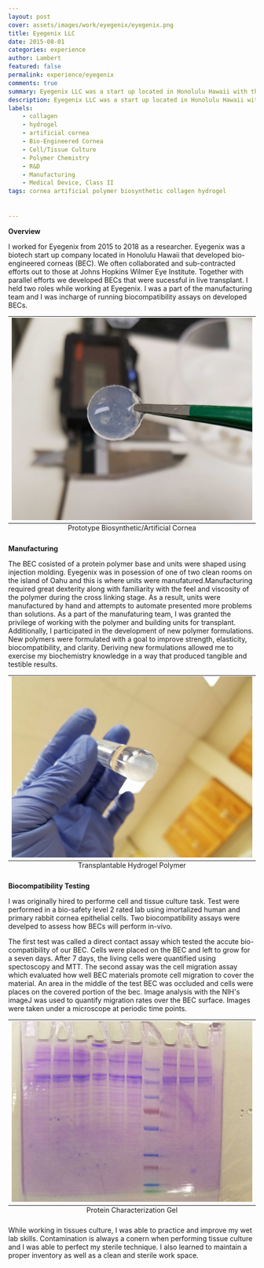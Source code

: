 ```yaml
---
layout: post
cover: assets/images/work/eyegenix/eyegenix.png
title: Eyegenix LLC
date: 2015-08-01
categories: experience
author: Lambert
featured: false
permalink: experience/eyegenix
comments: true
summary: Eyegenix LLC was a start up located in Honolulu Hawaii with the mission to cure corneal blindness. The cornea is the most transplanted organ worldwide and at Eyegenix we developed a bio-synthetic transplantable cornea.  Our class II medical device's advantage over donor corneas in that host versus graft interactions were non-issue.  
description: Eyegenix LLC was a start up located in Honolulu Hawaii with the mission to cure corneal blindness. The cornea is the most transplanted organ worldwide and at Eyegenix we developed a bio-synthetic transplantable cornea.  Our class II medical device's advantage over donor corneas in that host versus graft interactions were non-issue.  
labels:
    - collagen
    - hydrogel
    - artificial cornea
    - Bio-Engineered Cornea
    - Cell/Tissue Culture 
    - Polymer Chemistry
    - R&D
    - Manufacturing
    - Medical Device, Class II
tags: cornea artificial polymer biosynthetic collagen hydrogel


---
```


**Overview**

I worked for Eyegenix from 2015 to 2018 as a researcher.  Eyegenix was a biotech
start up company located in Honolulu Hawaii that developed bio-engineered
corneas (BEC).  We often collaborated and sub-contracted efforts out to those at
Johns Hopkins  Wilmer Eye Institute.  Together with parallel efforts we
developed BECs that were sucessful in live transplant.  I held two roles while
working at Eyegenix.  I was a part of the manufacturing team and I was incharge
of running biocompatibility assays on developed BECs.

<table class="ui fluid large floated left image">
<caption align="bottom">Prototype Biosynthetic/Artificial Cornea
</caption>
<tr><td><img src="/assets/images/work/eyegenix/lenticle_tweezer1.jpg" alt="Prototype Biosynthetic Artificial Cornea"/></td></tr>
</table>

**Manufacturing**

The BEC cosisted of a protein polymer base and units were shaped using injection
molding.  Eyegenix was in posession of one of two clean rooms on the island of
Oahu and this is where units were manufatured.Manufacturing required great
dexterity along with familiarity with the feel and viscosity of the polymer
during the cross linking stage.  As a result, units were manufactured by hand
and attempts to automate presented more problems than solutions. As a part of
the manufaturing team, I was granted the privilege of working with the polymer
and building units for transplant. Additionally, I participated in the
development of new polymer formulations.  New polymers were formulated with a
goal to improve strength, elasticity, biocompatibility, and clarity.  Deriving
new formulations allowed me to exercise my biochemistry knowledge in a way that
produced tangible and testible results.

<table class="ui fluid large floated left image">
<caption align="bottom">Transplantable Hydrogel Polymer
</caption>
<tr><td><img src="/assets/images/work/eyegenix/lenticle_testtube1.jpg" alt="Transplant hydrogel polymer"/></td></tr>
</table>

**Biocompatibility Testing** 

I was originally hired to performe cell and tissue culture task.  Test were
performed in a bio-safety level 2 rated lab using imortalized human and primary
rabbit cornea epithelial cells. Two biocompatibility assays were develped to
assess how BECs will perform in-vivo.  

The first test was called a direct contact assay which tested the accute
bio-compatibility of our BEC.  Cells were placed on the BEC and left to grow for
a seven days.  After 7 days, the living cells were quantified using spectoscopy
and MTT.  The second assay was the cell migration assay which evaluated how well
BEC materials promote cell migration to cover the material.  An area in the
middle of the test BEC was occluded and cells were places on the covered portion
of the bec.  Image analysis with the NIH's imageJ was used to quantify migration
rates over the BEC surface.  Images were taken under a microscope at periodic
time points.


<table class="ui fluid large floated left image">
<caption align="bottom">Protein Characterization Gel
</caption>
<tr><td><img src="/assets/images/work/eyegenix/protein_gel1.jpg" /></td></tr>
</table>

While working in tissues culture, I was able to practice and improve my wet lab
skills.  Contamination is always a conern when performing tissue culture and I
was able to perfect my sterile technique.  I also learned to maintain a proper
inventory as well as a clean and sterile work space.

